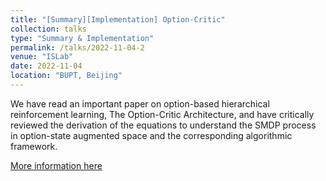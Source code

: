 ```yaml
---
title: "[Summary][Implementation] Option-Critic"
collection: talks
type: "Summary & Implementation"
permalink: /talks/2022-11-04-2
venue: "ISLab"
date: 2022-11-04
location: "BUPT, Beijing"
---
```

We have read an important paper on option-based hierarchical reinforcement learning, The Option-Critic Architecture, and have critically reviewed the derivation of the equations to understand the SMDP process in option-state augmented space and the corresponding algorithmic framework.

[More information here](https://www.yuque.com/liujiarun-kfs4n/blblwd/sgrme5?singleDoc)
